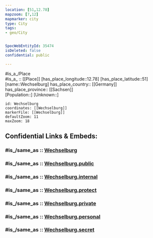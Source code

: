 ```yaml
---
location: [51,12.78] 
mapzoom: [7,12] 
mapmarker: city 
type: City
tags:
- geo/City


SpocWebEntityId: 35474
isDeleted: false
confidential: public

---
```

#is_a_/Place  
#is_a_ :: [[Place]] 
[has_place_longitude::12.78] 
[has_place_latitude::51] 
[name::Wechselburg] 
has_place_country:: [[Germany]]  
has_place_province:: [[Sachsen]]  
[Population::] 
[Unknown::] 


```leaflet
id: Wechselburg
coordinates: [[Wechselburg]] 
markerFile: [[Wechselburg]] 
defaultZoom: 11 
maxZoom: 18
```


## Confidential Links & Embeds: 

### #is_/same_as :: [Wechselburg](/_Standards/Earth/Continent/Europe/Europe~Central/Germany/Germany~East/Sachsen/counties~Sachsen/Mittelsachsen/cities~Mittelsachsen/Wechselburg.md) 

### #is_/same_as :: [Wechselburg.public](/_public/Earth/Continent/Europe/Europe~Central/Germany/Germany~East/Sachsen/counties~Sachsen/Mittelsachsen/cities~Mittelsachsen/Wechselburg.public.md) 

### #is_/same_as :: [Wechselburg.internal](/_internal/Earth/Continent/Europe/Europe~Central/Germany/Germany~East/Sachsen/counties~Sachsen/Mittelsachsen/cities~Mittelsachsen/Wechselburg.internal.md) 

### #is_/same_as :: [Wechselburg.protect](/_protect/Earth/Continent/Europe/Europe~Central/Germany/Germany~East/Sachsen/counties~Sachsen/Mittelsachsen/cities~Mittelsachsen/Wechselburg.protect.md) 

### #is_/same_as :: [Wechselburg.private](/_private/Earth/Continent/Europe/Europe~Central/Germany/Germany~East/Sachsen/counties~Sachsen/Mittelsachsen/cities~Mittelsachsen/Wechselburg.private.md) 

### #is_/same_as :: [Wechselburg.personal](/_personal/Earth/Continent/Europe/Europe~Central/Germany/Germany~East/Sachsen/counties~Sachsen/Mittelsachsen/cities~Mittelsachsen/Wechselburg.personal.md) 

### #is_/same_as :: [Wechselburg.secret](/_secret/Earth/Continent/Europe/Europe~Central/Germany/Germany~East/Sachsen/counties~Sachsen/Mittelsachsen/cities~Mittelsachsen/Wechselburg.secret.md)


